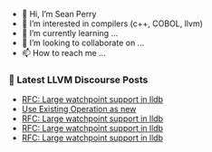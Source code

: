 - 👋 Hi, I’m Sean Perry
- 👀 I’m interested in compilers (c++, COBOL, llvm)
- 🌱 I’m currently learning ...
- 💞️ I’m looking to collaborate on ...
- 📫 How to reach me ...

<!---
s66perry/s66perry is a ✨ special ✨ repository because its `README.md` (this file) appears on your GitHub profile.
You can click the Preview link to take a look at your changes.
--->
### 📕 Latest LLVM Discourse Posts

<!-- DISCOURSE-LLVM:START -->
- [RFC: Large watchpoint support in lldb](https://discourse.llvm.org/t/rfc-large-watchpoint-support-in-lldb/72116#post_8)
- [Use Existing Operation as new](https://discourse.llvm.org/t/use-existing-operation-as-new/72137#post_9)
- [RFC: Large watchpoint support in lldb](https://discourse.llvm.org/t/rfc-large-watchpoint-support-in-lldb/72116#post_7)
- [RFC: Large watchpoint support in lldb](https://discourse.llvm.org/t/rfc-large-watchpoint-support-in-lldb/72116#post_6)
- [RFC: Large watchpoint support in lldb](https://discourse.llvm.org/t/rfc-large-watchpoint-support-in-lldb/72116#post_5)
<!-- DISCOURSE-LLVM:END -->

